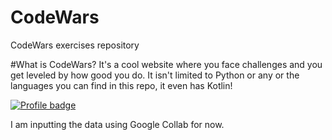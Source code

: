 # CodeWars
CodeWars exercises repository

#What is CodeWars?
It's a cool website where you face challenges and you get leveled by how good you do. It isn't limited to Python or any or the languages you can find in this repo, it even has Kotlin!

<a href="https://www.codewars.com/users/CarolinaPaulo" rel="nofollow"><img src="https://www.codewars.com/users/CarolinaPaulo/badges/large" alt="Profile badge" data-canonical-src="https://www.codewars.com/users/CarolinaPaulo/badges/large" style="max-width:100%;"></a>


 I am inputting the data using Google Collab for now.
